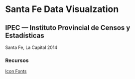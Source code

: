 Santa Fe Data Visualzation
==========================

IPEC — Instituto Provincial de Censos y Estadísticas
----------------------------------------------------

Santa Fe, La Capital 2014

### Recursos

[Icon Fonts](http://weloveiconfonts.com/)